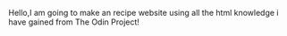 Hello,I am going to make an recipe website using all the html knowledge i have gained from The Odin Project!